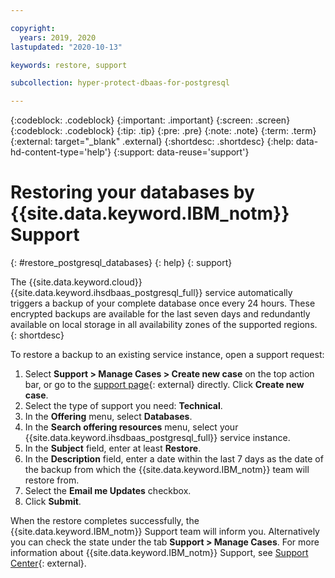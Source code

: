 ```yaml
---

copyright:
  years: 2019, 2020
lastupdated: "2020-10-13"

keywords: restore, support

subcollection: hyper-protect-dbaas-for-postgresql

---
```


{:codeblock: .codeblock}
{:important: .important}
{:screen: .screen}
{:codeblock: .codeblock}
{:tip: .tip}
{:pre: .pre}
{:note: .note}
{:term: .term}
{:external: target="_blank" .external}
{:shortdesc: .shortdesc}
{:help: data-hd-content-type='help'}
{:support: data-reuse='support'}

# Restoring your databases by {{site.data.keyword.IBM_notm}} Support
{: #restore_postgresql_databases}
{: help} 
{: support}

The {{site.data.keyword.cloud}} {{site.data.keyword.ihsdbaas_postgresql_full}} service automatically triggers a backup of your complete database once every 24 hours. These encrypted backups are available for the last seven days and redundantly available on local storage in all availability zones of the supported regions.
{: shortdesc}

To restore a backup to an existing service instance, open a support request:
1. Select **Support > Manage Cases > Create new case** on the top action bar, or go to the [support page](https://cloud.ibm.com/unifiedsupport/cases/manage){: external} directly. Click **Create new case**.
2. Select the type of support you need: **Technical**.
3. In the **Offering** menu, select **Databases**.
4. In the **Search offering resources** menu, select your {{site.data.keyword.ihsdbaas_postgresql_full}} service instance.
5. In the **Subject** field, enter at least **Restore**.
6. In the **Description** field, enter a date within the last 7 days as the date of the backup from which the {{site.data.keyword.IBM_notm}} team will restore from.
7. Select the **Email me Updates** checkbox.
8. Click **Submit**.

When the restore completes successfully, the {{site.data.keyword.IBM_notm}} Support team will inform you. Alternatively you can check the state under the tab **Support > Manage Cases**. For more information about {{site.data.keyword.IBM_notm}} Support, see [Support Center](https://cloud.ibm.com/unifiedsupport/supportcenter){: external}.
